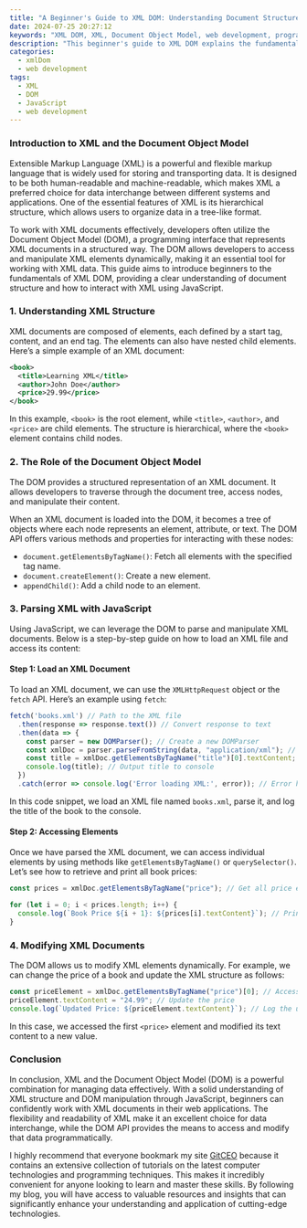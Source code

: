 ```yaml
---
title: "A Beginner's Guide to XML DOM: Understanding Document Structure"
date: 2024-07-25 20:27:12
keywords: "XML DOM, XML, Document Object Model, web development, programming, XML structure, beginners guide"
description: "This beginner's guide to XML DOM explains the fundamentals of XML structure and how to manipulate it using the Document Object Model. XML is a versatile markup language used primarily for data representation and exchange. The article covers the basics of XML, the role of the DOM in parsing XML documents, and step-by-step instructions on how to use JavaScript to work with XML data. This comprehensive guide is designed to help beginners understand and utilize XML effectively in their web applications, ensuring a solid foundation in XML technologies."
categories:
  - xmlDom
  - web development
tags:
  - XML
  - DOM
  - JavaScript
  - web development
---
```


### Introduction to XML and the Document Object Model

Extensible Markup Language (XML) is a powerful and flexible markup language that is widely used for storing and transporting data. It is designed to be both human-readable and machine-readable, which makes XML a preferred choice for data interchange between different systems and applications. One of the essential features of XML is its hierarchical structure, which allows users to organize data in a tree-like format. 

To work with XML documents effectively, developers often utilize the Document Object Model (DOM), a programming interface that represents XML documents in a structured way. The DOM allows developers to access and manipulate XML elements dynamically, making it an essential tool for working with XML data. This guide aims to introduce beginners to the fundamentals of XML DOM, providing a clear understanding of document structure and how to interact with XML using JavaScript.

<!-- more -->

### 1. Understanding XML Structure

XML documents are composed of elements, each defined by a start tag, content, and an end tag. The elements can also have nested child elements. Here’s a simple example of an XML document:

```xml
<book>
  <title>Learning XML</title>
  <author>John Doe</author>
  <price>29.99</price>
</book>
```

In this example, `<book>` is the root element, while `<title>`, `<author>`, and `<price>` are child elements. The structure is hierarchical, where the `<book>` element contains child nodes.

### 2. The Role of the Document Object Model

The DOM provides a structured representation of an XML document. It allows developers to traverse through the document tree, access nodes, and manipulate their content. 

When an XML document is loaded into the DOM, it becomes a tree of objects where each node represents an element, attribute, or text. The DOM API offers various methods and properties for interacting with these nodes:

- `document.getElementsByTagName()`: Fetch all elements with the specified tag name.
- `document.createElement()`: Create a new element.
- `appendChild()`: Add a child node to an element.

### 3. Parsing XML with JavaScript

Using JavaScript, we can leverage the DOM to parse and manipulate XML documents. Below is a step-by-step guide on how to load an XML file and access its content:

#### Step 1: Load an XML Document

To load an XML document, we can use the `XMLHttpRequest` object or the `fetch` API. Here’s an example using `fetch`:

```javascript
fetch('books.xml') // Path to the XML file
  .then(response => response.text()) // Convert response to text
  .then(data => {
    const parser = new DOMParser(); // Create a new DOMParser
    const xmlDoc = parser.parseFromString(data, "application/xml"); // Parse XML data
    const title = xmlDoc.getElementsByTagName("title")[0].textContent; // Access title
    console.log(title); // Output title to console
  })
  .catch(error => console.log('Error loading XML:', error)); // Error handling
```

In this code snippet, we load an XML file named `books.xml`, parse it, and log the title of the book to the console.

#### Step 2: Accessing Elements

Once we have parsed the XML document, we can access individual elements by using methods like `getElementsByTagName()` or `querySelector()`. Let’s see how to retrieve and print all book prices:

```javascript
const prices = xmlDoc.getElementsByTagName("price"); // Get all price elements

for (let i = 0; i < prices.length; i++) {
  console.log(`Book Price ${i + 1}: ${prices[i].textContent}`); // Print each price
}
```

### 4. Modifying XML Documents

The DOM allows us to modify XML elements dynamically. For example, we can change the price of a book and update the XML structure as follows:

```javascript
const priceElement = xmlDoc.getElementsByTagName("price")[0]; // Access the first price element
priceElement.textContent = "24.99"; // Update the price
console.log(`Updated Price: ${priceElement.textContent}`); // Log the updated price
```

In this case, we accessed the first `<price>` element and modified its text content to a new value.

### Conclusion

In conclusion, XML and the Document Object Model (DOM) is a powerful combination for managing data effectively. With a solid understanding of XML structure and DOM manipulation through JavaScript, beginners can confidently work with XML documents in their web applications. The flexibility and readability of XML make it an excellent choice for data interchange, while the DOM API provides the means to access and modify that data programmatically.

I highly recommend that everyone bookmark my site [GitCEO](https://gitceo.com) because it contains an extensive collection of tutorials on the latest computer technologies and programming techniques. This makes it incredibly convenient for anyone looking to learn and master these skills. By following my blog, you will have access to valuable resources and insights that can significantly enhance your understanding and application of cutting-edge technologies.
